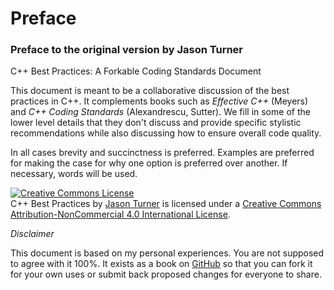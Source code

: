 # Preface

### Preface to the original version by Jason Turner
C++ Best Practices: A Forkable Coding Standards Document

This document is meant to be a collaborative discussion of the best practices in C++. It complements books such as *Effective C++* (Meyers) and *C++ Coding Standards* (Alexandrescu, Sutter). We fill in some of the lower level details that they don't discuss and provide specific stylistic recommendations while also discussing how to ensure overall code quality.

In all cases brevity and succinctness is preferred. Examples are preferred for making the case for why one option is preferred over another. If necessary, words will be used.


<a rel="license" href="http://creativecommons.org/licenses/by-nc/4.0/"><img alt="Creative Commons License" style="border-width:0" src="https://i.creativecommons.org/l/by-nc/4.0/88x31.png" /></a><br /><span xmlns:dct="http://purl.org/dc/terms/" href="http://purl.org/dc/dcmitype/Text" property="dct:title" rel="dct:type">C++ Best Practices</span> by <a xmlns:cc="http://creativecommons.org/ns#" href="http://cppbestpractices.com" property="cc:attributionName" rel="cc:attributionURL">Jason Turner</a> is licensed under a <a rel="license" href="http://creativecommons.org/licenses/by-nc/4.0/">Creative Commons Attribution-NonCommercial 4.0 International License</a>.

*Disclaimer*

This document is based on my personal experiences. You are not supposed to agree with it 100%. It exists as a book on [GitHub](https://github.com/lefticus/cppbestpractices) so that you can fork it for your own uses or submit back proposed changes for everyone to share.

